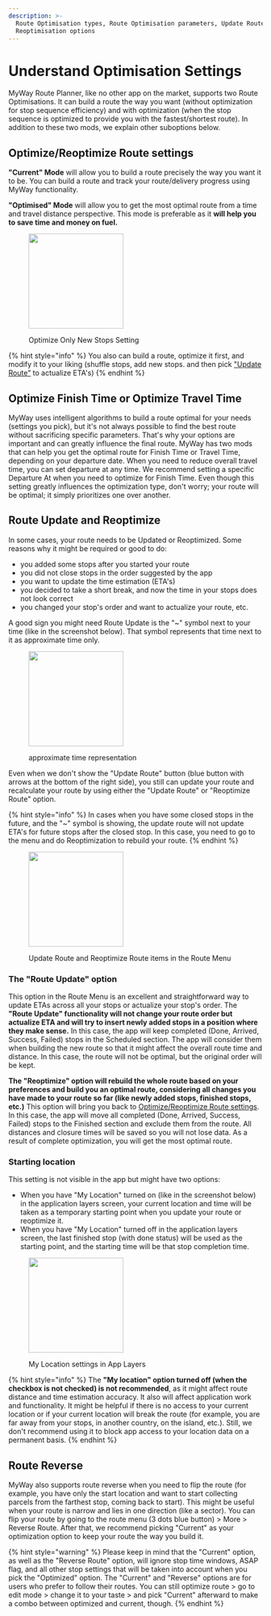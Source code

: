 ```yaml
---
description: >-
  Route Optimisation types, Route Optimisation parameters, Update Route and
  Reoptimisation options
---
```


# Understand Optimisation Settings

MyWay Route Planner, like no other app on the market, supports two Route Optimisations. It can build a route the way you want (without optimization for stop sequence efficiency) and with optimization (when the stop sequence is optimized to provide you with the fastest/shortest route). In addition to these two mods, we explain other suboptions below.

## Optimize/Reoptimize Route settings

**"Current" Mode** will allow you to build a route precisely the way you want it to be. You can build a route and track your route/delivery progress using MyWay functionality.&#x20;

**"Optimised" Mode** will allow you to get the most optimal route from a time and travel distance perspective. This mode is preferable as it **will help you to save time and money on fuel.**

<figure><img src="../.gitbook/assets/7BED01AC-A777-44AC-A05A-71EE5F247974.PNG" alt="" width="188"><figcaption><p>Optimize Only New Stops Setting</p></figcaption></figure>

{% hint style="info" %}
You also can build a route, optimize it first, and modify it to your liking (shuffle stops, add new stops. and then pick ["Update Route"](understand-optimisation-settings.md#route-update-and-reoptimize) to actualize ETA's)
{% endhint %}

## Optimize Finish Time or Optimize Travel Time

MyWay uses intelligent algorithms to build a route optimal for your needs (settings you pick), but it's not always possible to find the best route without sacrificing specific parameters. That's why your options are important and can greatly influence the final route.  MyWay has two mods that can help you get the optimal route for Finish Time or Travel Time, depending on your departure date. When you need to reduce overall travel time, you can set departure at any time. We recommend setting a specific Departure At when you need to optimize for Finish Time. Even though this setting greatly influences the optimization type, don't worry; your route will be optimal; it simply prioritizes one over another.

## Route Update and Reoptimize

In some cases, your route needs to be Updated or Reoptimized. Some reasons why it might be required or good to do:

* you added some stops after you started your route&#x20;
* you did not close stops in the order suggested by the app
* you want to update the time estimation (ETA's)
* you decided to take a short break, and now the time in your stops does not look correct
* you changed your stop's order and want to actualize your route, etc.

A good sign you might need Route Update is the "\~" symbol next to your time (like in the screenshot below). That symbol represents that time next to it as approximate time only.

<figure><img src="../.gitbook/assets/C15490D0-420A-4733-9608-977AC03C1B05.JPG" alt="" width="188"><figcaption><p>approximate time representation</p></figcaption></figure>

Even when we don't show the "Update Route" button (blue button with arrows at the bottom of the right side), you still can update your route and recalculate your route by using either the "Update Route" or "Reoptimize Route" option.

{% hint style="info" %}
In cases when you have some closed stops in the future, and the "\~" symbol is showing, the update route will not update ETA's for future stops after the closed stop. In this case, you need to go to the menu and do Reoptimization to rebuild your route.
{% endhint %}

<figure><img src="../.gitbook/assets/IMG_AF5C79F8D87B-1.jpeg" alt="" width="188"><figcaption><p>Update Route and Reoptimize Route items in the Route Menu</p></figcaption></figure>

### **The "Route Update" option**

This option in the Route Menu is an excellent and straightforward way to update ETAs across all your stops or actualize your stop's order. The **"Route Update" functionality will not change your route order but actualize ETA and will try to insert newly added stops in a position where they make sense.** In this case, the app will keep completed (Done, Arrived, Success, Failed) stops in the Scheduled section. The app will consider them when building the new route so that it might affect the overall route time and distance. In this case, the route will not be optimal, but the original order will be kept.

**The "Reoptimize" option will rebuild the whole route based on your preferences and build you an optimal route, considering all changes you have made to your route so far (like newly added stops, finished stops, etc.)** This option will bring you back to [Optimize/Reoptimize Route settings](understand-optimisation-settings.md#optimize-reoptimize-route-settings). In this case, the app will move all completed (Done, Arrived, Success, Failed) stops to the Finished section and exclude them from the route. All distances and closure times will be saved so you will not lose data. As a result of complete optimization, you will get the most optimal route.

### Starting location

This setting is not visible in the app but might have two options:&#x20;

* When you have "My Location" turned on (like in the screenshot below) in the application layers screen, your current location and time will be taken as a temporary starting point when you update your route or reoptimize it.
* When you have "My Location" turned off in the application layers screen, the last finished stop (with done status) will be used as the starting point, and the starting time will be that stop completion time.

<figure><img src="../.gitbook/assets/DE6D4CA8-762B-4D0F-B659-28AE19C00EEF.PNG" alt="" width="188"><figcaption><p>My Location settings in App Layers</p></figcaption></figure>

{% hint style="info" %}
The **"My location" option turned off (when the checkbox is not checked) is not recommended**, as it might affect route distance and time estimation accuracy. It also will affect application work and functionality. It might be helpful if there is no access to your current location or if your current location will break the route (for example, you are far away from your stops, in another country, on the island, etc.). Still, we don't recommend using it to block app access to your location data on a permanent basis.
{% endhint %}

## Route Reverse

MyWay also supports route reverse when you need to flip the route (for example, you have only the start location and want to start collecting parcels from the farthest stop, coming back to start). This might be useful when your route is narrow and lies in one direction (like a sector). You can flip your route by going to the route menu (3 dots blue button) > More > Reverse Route. After that, we recommend picking "Current" as your optimization option to keep your route the way you build it.

{% hint style="warning" %}
Please keep in mind that the "Current" option, as well as the "Reverse Route" option, will ignore stop time windows, ASAP flag, and all other stop settings that will be taken into account when you pick the "Optimized" option. The "Current" and "Reverse" options are for users who prefer to follow their routes. You can still optimize route > go to edit mode > change it to your taste > and pick "Current" afterward to make a combo between optimized and current, though.
{% endhint %}
